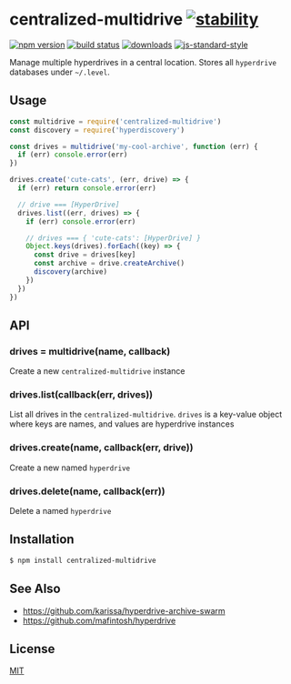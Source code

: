 # centralized-multidrive [![stability][0]][1]
[![npm version][2]][3] [![build status][4]][5]
[![downloads][8]][9] [![js-standard-style][10]][11]

Manage multiple hyperdrives in a central location. Stores all `hyperdrive`
databases under `~/.level`.

## Usage
```js
const multidrive = require('centralized-multidrive')
const discovery = require('hyperdiscovery')

const drives = multidrive('my-cool-archive', function (err) {
  if (err) console.error(err)
})

drives.create('cute-cats', (err, drive) => {
  if (err) return console.error(err)

  // drive === [HyperDrive]
  drives.list((err, drives) => {
    if (err) console.error(err)

    // drives === { 'cute-cats': [HyperDrive] }
    Object.keys(drives).forEach((key) => {
      const drive = drives[key]
      const archive = drive.createArchive()
      discovery(archive)
    })
  })
})
```

## API
### drives = multidrive(name, callback)
Create a new `centralized-multidrive` instance

### drives.list(callback(err, drives))
List all drives in the `centralized-multidrive`. `drives` is a key-value object where keys
are names, and values are hyperdrive instances

### drives.create(name, callback(err, drive))
Create a new named `hyperdrive`

### drives.delete(name, callback(err))
Delete a named `hyperdrive`

## Installation
```sh
$ npm install centralized-multidrive
```

## See Also
- https://github.com/karissa/hyperdrive-archive-swarm
- https://github.com/mafintosh/hyperdrive

## License
[MIT](https://tldrlegal.com/license/mit-license)

[0]: https://img.shields.io/badge/stability-experimental-orange.svg?style=flat-square
[1]: https://nodejs.org/api/documentation.html#documentation_stability_index
[2]: https://img.shields.io/npm/v/centralized-multidrive.svg?style=flat-square
[3]: https://npmjs.org/package/centralized-multidrive
[4]: https://img.shields.io/travis/yoshuawuyts/centralized-multidrive/master.svg?style=flat-square
[5]: https://travis-ci.org/yoshuawuyts/centralized-multidrive
[6]: https://img.shields.io/codecov/c/github/yoshuawuyts/centralized-multidrive/master.svg?style=flat-square
[7]: https://codecov.io/github/yoshuawuyts/centralized-multidrive
[8]: http://img.shields.io/npm/dm/centralized-multidrive.svg?style=flat-square
[9]: https://npmjs.org/package/centralized-multidrive
[10]: https://img.shields.io/badge/code%20style-standard-brightgreen.svg?style=flat-square
[11]: https://github.com/feross/standard
